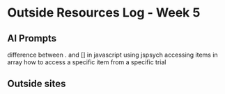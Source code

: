 # Outside Resources Log - Week 5


## AI Prompts
difference between . and [] in javascript using jspsych accessing items in array
how to access a specific item from a specific trial 

## Outside sites
